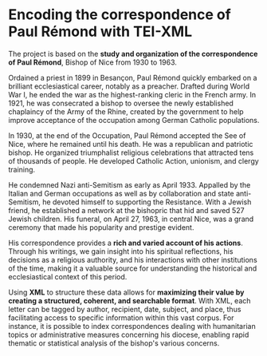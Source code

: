 # Encoding the correspondence of Paul Rémond with TEI-XML

The project is based on the **study and organization of the correspondence of Paul Rémond**, Bishop of Nice from 1930 to 1963.

Ordained a priest in 1899 in Besançon, Paul Rémond quickly embarked on a brilliant ecclesiastical career, notably as a preacher. Drafted during World War I, he ended the war as the highest-ranking cleric in the French army. In 1921, he was consecrated a bishop to oversee the newly established chaplaincy of the Army of the Rhine, created by the government to help improve acceptance of the occupation among German Catholic populations.

In 1930, at the end of the Occupation, Paul Rémond accepted the See of Nice, where he remained until his death. He was a republican and patriotic bishop. He organized triumphalist religious celebrations that attracted tens of thousands of people. He developed Catholic Action, unionism, and clergy training.

He condemned Nazi anti-Semitism as early as April 1933. Appalled by the Italian and German occupations as well as by collaboration and state anti-Semitism, he devoted himself to supporting the Resistance. With a Jewish friend, he established a network at the bishopric that hid and saved 527 Jewish children. His funeral, on April 27, 1963, in central Nice, was a grand ceremony that made his popularity and prestige evident.

His correspondence provides a **rich and varied account of his actions**. Through his writings, we gain insight into his spiritual reflections, his decisions as a religious authority, and his interactions with other institutions of the time, making it a valuable source for understanding the historical and ecclesiastical context of this period.

Using **XML** to structure these data allows for **maximizing their value by creating a structured, coherent, and searchable format**. With XML, each letter can be tagged by author, recipient, date, subject, and place, thus facilitating access to specific information within this vast corpus. For instance, it is possible to index correspondences dealing with humanitarian topics or administrative measures concerning his diocese, enabling rapid thematic or statistical analysis of the bishop's various concerns.
